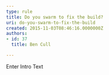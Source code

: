 ```yaml
---
type: rule
title: Do you swarm to fix the build?
uri: do-you-swarm-to-fix-the-build
created: 2015-11-03T08:46:16.0000000Z
authors:
- id: 37
  title: Ben Cull

---
```




<span class='intro'> Enter Intro Text </span>




